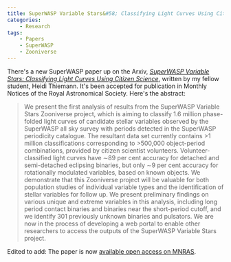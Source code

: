 ```yaml
---
title: SuperWASP Variable Stars&#58; Classifying Light Curves Using Citizen Science
categories:
    - Research
tags:
    - Papers
    - SuperWASP
    - Zooniverse
---
```


There's a new SuperWASP paper up on the Arxiv, _[SuperWASP Variable Stars: Classifying Light Curves Using Citizen Science](https://arxiv.org/abs/2101.06216)_, written by my fellow student, Heidi Thiemann. It's been accepted for publication in Monthly Notices of the Royal Astronomical Society. Here's the abstract:

> We present the first analysis of results from the SuperWASP Variable Stars Zooniverse project, which is aiming to classify 1.6 million phase-folded light curves of candidate stellar variables observed by the SuperWASP all sky survey with periods detected in the SuperWASP periodicity catalogue. The resultant data set currently contains >1 million classifications corresponding to >500,000 object-period combinations, provided by citizen scientist volunteers. Volunteer-classified light curves have ∼89 per cent accuracy for detached and semi-detached eclipsing binaries, but only ∼9 per cent accuracy for rotationally modulated variables, based on known objects. We demonstrate that this Zooniverse project will be valuable for both population studies of individual variable types and the identification of stellar variables for follow up. We present preliminary findings on various unique and extreme variables in this analysis, including long period contact binaries and binaries near the short-period cutoff, and we identify 301 previously unknown binaries and pulsators. We are now in the process of developing a web portal to enable other researchers to access the outputs of the SuperWASP Variable Stars project.

Edited to add: The paper is now [available open access on MNRAS](https://academic.oup.com/mnras/article/502/1/1299/6105327).
